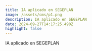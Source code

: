 ```yaml
---
title: IA aplicado en SEGEPLAN
image: /assets/cms/p1.png
description: IA aplicado en SEGEPLAN
date: 2024-09-27T14:17:25.490Z
highlight: false
---
```

<!--StartFragment-->

IA aplicado en SEGEPLAN

<!--EndFragment-->